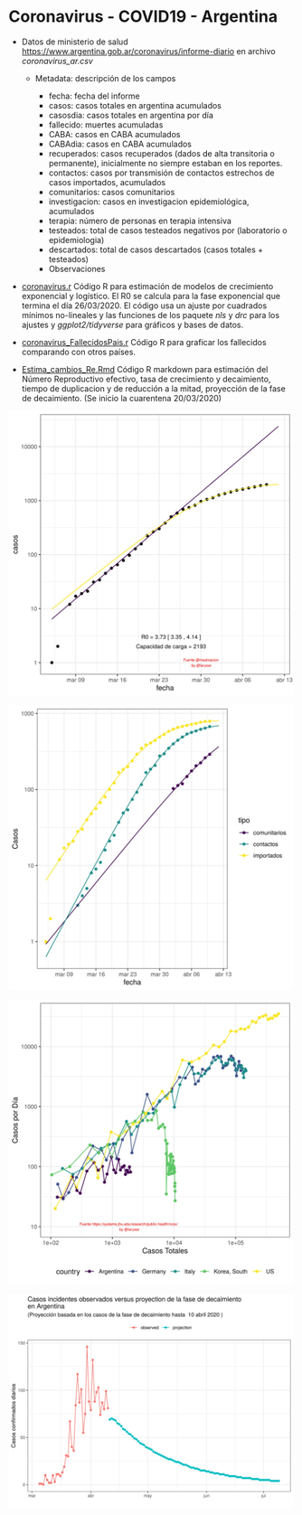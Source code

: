 # Coronavirus - COVID19 - Argentina

- Datos de ministerio de salud <https://www.argentina.gob.ar/coronavirus/informe-diario> en archivo *coronavirus_ar.csv* 

	- Metadata: descripción de los campos

		- fecha: fecha del informe
		- casos: casos totales en argentina acumulados
		- casosdia: casos totales en argentina por día
		- fallecido: muertes acumuladas
		- CABA: casos en CABA acumulados
		- CABAdia: casos en CABA acumulados
		- recuperados: casos recuperados (dados de alta transitoria o permanente), inicialmente no siempre estaban en los reportes.
		- contactos: casos por transmisión de contactos estrechos de casos importados, acumulados
		- comunitarios: casos comunitarios 
		- investigacion: casos en investigacion epidemiológica, acumulados 
		- terapia: número de personas en terapia intensiva
		- testeados: total de casos testeados negativos por (laboratorio o epidemiologia)
		- descartados: total de casos descartados (casos totales + testeados)
		- Observaciones


- [coronavirus.r](coronavirus.r) Código R para estimación de modelos de crecimiento exponencial y logístico. El R0 se calcula para la fase exponencial que termina el día 26/03/2020. El código usa un ajuste por cuadrados mínimos no-lineales y las funciones de los paquete *nls* y *drc* para los ajustes y *ggplot2/tidyverse* para gráficos y bases de datos.   

- [coronavirus_FallecidosPais.r](coronavirus_FallecidosPais.r) Código R para graficar los fallecidos comparando con otros países.

- [Estima_cambios_Re.Rmd](Estima_cambios_Re.Rmd) Código R markdown para estimación del Número Reproductivo efectivo, tasa de crecimiento y decaimiento, tiempo de duplicacion y de reducción a la mitad, proyección de la fase de decaimiento. (Se inicio la cuarentena 20/03/2020)


![](coronaArTotalesLog.jpg)

![](coronaArComparacionComunitarios.jpg)

![](coronaGlobalNuevosVsTotales.jpg)

![](coronaArProyeccionDecaimiento.jpg)
